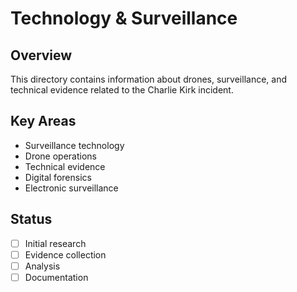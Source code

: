 # Technology & Surveillance

## Overview
This directory contains information about drones, surveillance, and technical evidence related to the Charlie Kirk incident.

## Key Areas
- Surveillance technology
- Drone operations
- Technical evidence
- Digital forensics
- Electronic surveillance

## Status
- [ ] Initial research
- [ ] Evidence collection
- [ ] Analysis
- [ ] Documentation